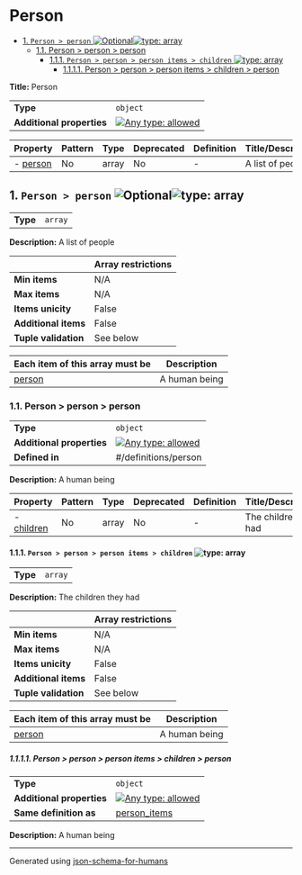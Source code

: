 # Person

- [1. `Person > person` ![Optional](https://img.shields.io/badge/Optional-yellow)![type: array](https://img.shields.io/badge/type-array-8172b3)](#person)
  - [1.1. Person > person > person](#person_items)
    - [1.1.1. `Person > person > person items > children` ![type: array](https://img.shields.io/badge/type-array-8172b3)](#person_items_children)
      - [1.1.1.1. Person > person > person items > children > person](#person_items_children_items)

**Title:** Person

|                           |                                                                                                                                   |
| ------------------------- | --------------------------------------------------------------------------------------------------------------------------------- |
| **Type**                  | `object`                                                                                                                          |
| **Additional properties** | [![Any type: allowed](https://img.shields.io/badge/Any%20type-allowed-green)](# "Additional Properties of any type are allowed.") |

| Property             | Pattern | Type  | Deprecated | Definition | Title/Description |
| -------------------- | ------- | ----- | ---------- | ---------- | ----------------- |
| - [person](#person ) | No      | array | No         | -          | A list of people  |

## <a name="person"></a>1. `Person > person` ![Optional](https://img.shields.io/badge/Optional-yellow)![type: array](https://img.shields.io/badge/type-array-8172b3)

|          |         |
| -------- | ------- |
| **Type** | `array` |

**Description:** A list of people

|                      | Array restrictions |
| -------------------- | ------------------ |
| **Min items**        | N/A                |
| **Max items**        | N/A                |
| **Items unicity**    | False              |
| **Additional items** | False              |
| **Tuple validation** | See below          |

| Each item of this array must be | Description   |
| ------------------------------- | ------------- |
| [person](#person_items)         | A human being |

### <a name="person_items"></a>1.1. Person > person > person

|                           |                                                                                                                                   |
| ------------------------- | --------------------------------------------------------------------------------------------------------------------------------- |
| **Type**                  | `object`                                                                                                                          |
| **Additional properties** | [![Any type: allowed](https://img.shields.io/badge/Any%20type-allowed-green)](# "Additional Properties of any type are allowed.") |
| **Defined in**            | #/definitions/person                                                                                                              |

**Description:** A human being

| Property                              | Pattern | Type  | Deprecated | Definition | Title/Description     |
| ------------------------------------- | ------- | ----- | ---------- | ---------- | --------------------- |
| - [children](#person_items_children ) | No      | array | No         | -          | The children they had |

#### <a name="person_items_children"></a>1.1.1. `Person > person > person items > children` ![type: array](https://img.shields.io/badge/type-array-8172b3)

|          |         |
| -------- | ------- |
| **Type** | `array` |

**Description:** The children they had

|                      | Array restrictions |
| -------------------- | ------------------ |
| **Min items**        | N/A                |
| **Max items**        | N/A                |
| **Items unicity**    | False              |
| **Additional items** | False              |
| **Tuple validation** | See below          |

| Each item of this array must be        | Description   |
| -------------------------------------- | ------------- |
| [person](#person_items_children_items) | A human being |

##### <a name="person_items_children_items"></a>1.1.1.1. Person > person > person items > children > person

|                           |                                                                                                                                   |
| ------------------------- | --------------------------------------------------------------------------------------------------------------------------------- |
| **Type**                  | `object`                                                                                                                          |
| **Additional properties** | [![Any type: allowed](https://img.shields.io/badge/Any%20type-allowed-green)](# "Additional Properties of any type are allowed.") |
| **Same definition as**    | [person_items](#person_items)                                                                                                     |

**Description:** A human being

----------------------------------------------------------------------------------------------------------------------------
Generated using [json-schema-for-humans](https://github.com/coveooss/json-schema-for-humans)
